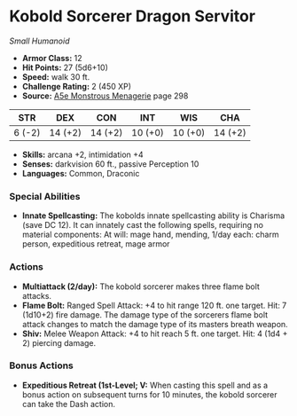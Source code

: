 # Kobold Sorcerer Dragon Servitor

*Small* *Humanoid*

- **Armor Class:** 12
- **Hit Points:** 27 (5d6+10)
- **Speed:** walk 30 ft.
- **Challenge Rating:** 2 (450 XP)
- **Source:** [A5e Monstrous Menagerie](https://enpublishingrpg.com/products/level-up-monstrous-menagerie-a5e) page 298

| STR | DEX | CON | INT | WIS | CHA |
| --- | --- | --- | --- | --- | --- |
| 6 (-2) | 14 (+2) | 14 (+2) | 10 (+0) | 10 (+0) | 14 (+2) |

- **Skills:** arcana +2, intimidation +4
- **Senses:** darkvision 60 ft., passive Perception 10
- **Languages:** Common, Draconic
### Special Abilities
- **Innate Spellcasting:** The kobolds innate spellcasting ability is Charisma (save DC 12). It can innately cast the following spells, requiring no material components: At will: mage hand, mending, 1/day each: charm person, expeditious retreat, mage armor
### Actions
- **Multiattack (2/day):** The kobold sorcerer makes three flame bolt attacks.
- **Flame Bolt:** Ranged Spell Attack: +4 to hit  range 120 ft.  one target. Hit: 7 (1d10+2) fire damage. The damage type of the sorcerers flame bolt attack changes to match the damage type of its masters breath weapon.
- **Shiv:** Melee Weapon Attack: +4 to hit  reach 5 ft.  one target. Hit: 4 (1d4 + 2) piercing damage.
### Bonus Actions
- **Expeditious Retreat (1st-Level; V:** When casting this spell and as a bonus action on subsequent turns for 10 minutes, the kobold sorcerer can take the Dash action.


